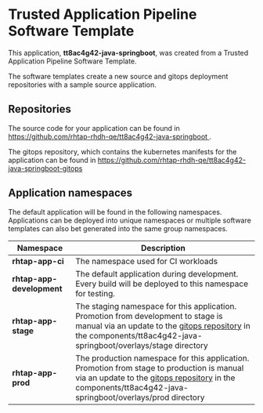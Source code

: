 # Trusted Application Pipeline Software Template

This application, **tt8ac4g42-java-springboot**, was created from a Trusted Application Pipeline Software Template.

The software templates create a new source and gitops deployment repositories with a sample source application. 

## Repositories

The source code for your application can be found in [https://github.com/rhtap-rhdh-qe/tt8ac4g42-java-springboot ](https://github.com/rhtap-rhdh-qe/tt8ac4g42-java-springboot ).
 
The gitops repository, which contains the kubernetes manifests for the application can be found in 
[https://github.com/rhtap-rhdh-qe/tt8ac4g42-java-springboot-gitops ](https://github.com/rhtap-rhdh-qe/tt8ac4g42-java-springboot-gitops ) 

## Application namespaces 

The default application will be found in the following namespaces. Applications can be deployed into unique namespaces or multiple software templates can also bet generated into the same group namespaces.  

|  Namespace   |  Description   |  
| -------- | -------- |
| **rhtap-app-ci** | The namespace used for CI workloads |
| **rhtap-app-development** | The default application during development. Every build will be deployed to this namespace for testing. |
| **rhtap-app-stage** | The staging namespace for this application. Promotion from development to stage is manual via an update to the [gitops repository](https://github.com/rhtap-rhdh-qe/tt8ac4g42-java-springboot-gitops ) in the components/tt8ac4g42-java-springboot/overlays/stage directory |
| **rhtap-app-prod** | The production namespace for this application. Promotion from stage to production is manual via an update to the [gitops repository](https://github.com/rhtap-rhdh-qe/tt8ac4g42-java-springboot-gitops ) in the components/tt8ac4g42-java-springboot/overlays/prod directory |